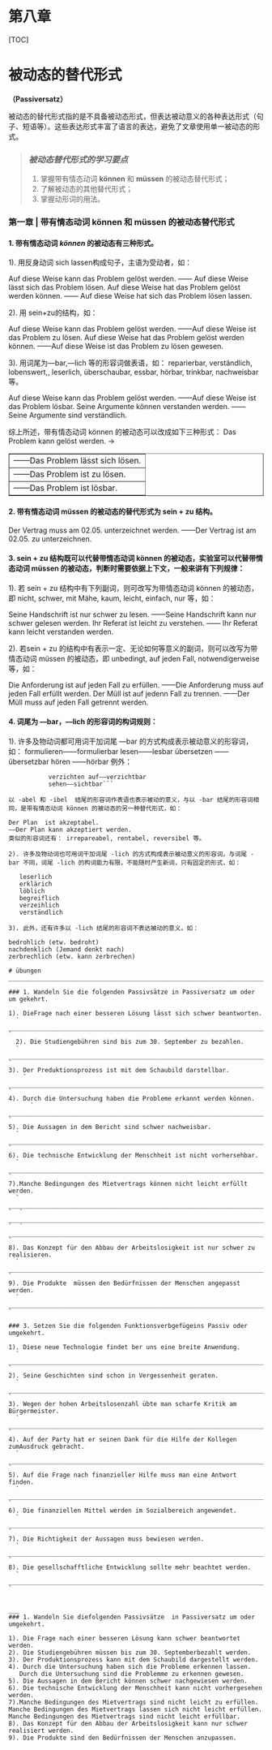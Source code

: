 ﻿# 第八章

[TOC]
# 被动态的替代形式
**（Passiversatz）**

被动态的替代形式指的是不具备被动态形式，但表达被动意义的各种表达形式（句子、短语等）。这些表达形式丰富了语言的表达，避免了文章使用单一被动态的形式。

> ###   *被动态替代形式的学习要点* 
> 1. 掌握带有情态动词 **können** 和 **müssen** 的被动态替代形式；
> 3. 了解被动态的其他替代形式；
> 1. 掌握动形词的用法。

### 第一章 | 带有情态动词 können 和 müssen 的被动态替代形式

#### 1. 带有情态动词 *können* 的被动态有三种形式。

1).  用反身动词 sich lassen构成句子，主语为受动者，如：

Auf diese Weise kann das Problem gelöst werden.
—— Auf diese Weise lässt sich das Problem lösen.
Auf diese Weise hat das Problem gelöst werden können.
—— Auf diese Weise hat sich das Problem lösen lassen.

2).  用 sein+zu的结构，如：

Auf diese Weise kann das Problem gelöst werden.
——Auf diese Weise ist das Problem zu lösen.
Auf diese Weise hat das Problem gelöst werden können.
——Auf diese Weise ist das Problem zu lösen gewesen.

3). 用词尾为—bar,—lich 等的形容词做表语，如：
reparierbar, verständlich, lobenswert,, leserlich, überschaubar,  essbar, hörbar, trinkbar, nachweisbar等。

Auf diese Weise kann das Problem gelöst werden.
——Auf diese Weise ist das Problem lösbar.
Seine Argumente können verstanden werden.
——Seine Argumente sind verständlich.

综上所述，带有情态动词 können 的被动态可以改成如下三种形式：
Das Problem kann gelöst werden. →
<table border="1">
<tr>
 <td>——Das Problem  lässt sich lösen.</td>
 </tr>
<tr>
<td>——Das Problem ist zu lösen.</td>
</tr>
<tr>
<td>——Das Problem ist lösbar. </td>
</tr>
</table>

#### 2. 带有情态动词 müssen 的被动态的替代形式为 sein + zu 结构。

Der Vertrag muss am 02.05. unterzeichnet werden.
——Der Vertrag ist am 02.05. zu unterzeichnen.

#### 3. sein + zu 结构既可以代替带情态动词 können 的被动态，实验室可以代替带情态动词 müssen 的被动态，判断时需要依据上下文，一般来讲有下列规律：


1). 若 sein + zu 结构中有下列副词，则可改写为带情态动词 können 的被动态，即 nicht, schwer, mit Mähe, kaum, leicht, einfach, nur 等，如：

Seine Handschrift ist nur schwer zu lesen. 
——Seine Handschrift kann nur schwer gelesen werden.
Ihr Referat ist leicht zu verstehen.
—— Ihr Referat kann leicht verstanden werden.

2). 若sein + zu 的结构中有表示一定、无论如何等意义的副词，则可以改写为带情态动词 müssen 的被动态，即 unbedingt, auf jeden Fall, notwendigerweise 等，如：

Die Anforderung ist auf jeden Fall zu erfüllen.
——Die Anforderung muss auf jeden Fall erfüllt  werden.
 Der Müll ist auf jedenn Fall zu trennen.
 ——Der Müll muss auf jeden Fall getrennt werden.
#### 4. 词尾为 —bar，—lich 的形容词的构词规则：

1). 许多及物动词都可用词干加词尾 —bar 的方式构成表示被动意义的形容词，如：
formulieren——formulierbar
lesen——lesbar
übersetzen —— übersetzbar
hören ——hörbar
例外：
```verfügrn über——verfügbar
           verzichten auf——verzichtbar
           sehen——sichtbar```
 
以 -abel 和 -ibel  结尾的形容词作表语也表示被动的意义，与以 -bar 结尾的形容词相同，是带有情态动词 können 的被动态的另一种替代形式，如：

Der Plan  ist akzeptabel.
——Der Plan kann akzeptiert werden.
类似的形容词还有： irrepareabel, rentabel, reversibel 等。

2). 许多及物动词也可用词干加词尾 -lich 的方式构成表示被动意义的形容词，与词尾 -bar 不同，词尾 -lich 的构词能力有限，不能随时产生新词，只有固定的形式，如：

   leserlich
   erklärich
   löblich
   begreiflich
   verzeihlich
   verständlich

3). 此外，还有许多以 -lich 结尾的形容词不表达被动的意义，如：

bedrohlich (etw. bedroht)
nachdenklich (Jemand denkt nach)
zerbrechlich (etw. kann zerbrechen)

# übungen
_________________________________________________________________________

### 1. Wandeln Sie die folgenden Passivsätze in Passiversatz um oder um gekehrt.

1). DieFrage nach einer besseren Lösung lässt sich schwer beantworten.
  ` ________________________________________________________________________________________  `
  2). Die Studiengebühren sind bis zum 30. September zu bezahlen.
  ` ________________________________________________________________________________________  `
3). Der Preduktionsprozess ist mit dem Schaubild darstellbar.
    ` ________________________________________________________________________________________  `
4). Durch die Untersuchung haben die Probleme erkannt werden können.
      ` ________________________________________________________________________________________  `
5). Die Aussagen in dem Bericht sind schwer nachweisbar.
  ` ________________________________________________________________________________________  `
6). Die technische Entwicklung der Menschheit ist nicht vorhersehbar.
  ` ________________________________________________________________________________________  `
7).Manche Bedingungen des Mietvertrags können nicht leicht erfüllt werden.
  ` ________________________________________________________________________________________  `  ` ________________________________________________________________________________________  `  ` ________________________________________________________________________________________  `
8). Das Konzept für den Abbau der Arbeitslosigkeit ist nur schwer zu realisieren.
  ` ________________________________________________________________________________________  `
9). Die Produkte  müssen den Bedürfnissen der Menschen angepasst werden.
  ` ________________________________________________________________________________________  `

### 3. Setzen Sie die folgenden Funktionsverbgefügeins Passiv oder umgekehrt.

1). Diese neue Technologie findet ber uns eine breite Anwendung.
  ` ________________________________________________________________________________________  `
2). Seine Geschichten sind schon in Vergessenheit geraten. 
  ` ________________________________________________________________________________________  `
3). Wegen der hohen Arbeitslosenzahl übte man scharfe Kritik am Bürgermeister.
  ` ________________________________________________________________________________________  `
4). Auf der Party hat er seinen Dank für die Hilfe der Kollegen zumAusdruck gebracht.
  ` ________________________________________________________________________________________  `
5). Auf die Frage nach finanzieller Hilfe muss man eine Antwort finden. 
  ` ________________________________________________________________________________________  `
6). Die finanziellen Mittel werden im Sozialbereich angewendet.
  ` ________________________________________________________________________________________  `
7). Die Richtigkeit der Aussagen muss bewiesen werden.
  ` ________________________________________________________________________________________  `
8). Die gesellschafftliche Entwicklung sollte mehr beachtet werden.
  ` ________________________________________________________________________________________  `


___
### 1. Wandeln Sie diefolgenden Passivsätze  in Passiversatz um oder umgekehrt.

1). Die Frage nach einer besseren Lösung kann schwer beantwortet  werden.
2). Die Studiengebühren müssen bis zum 30. Septemberbezahlt werden.
3). Der Produktionsprozess kann mit dem Schaubild dargestellt werden.
4). Durch die Untersuchung haben sich die Probleme erkennen lassen.
   Durch die Untersuchung sind die Problemme zu erkennen gewesen.
5). Die Aussagen in dem Bericht können schwer nachgewiesen werden.
6). Die technische Entwicklung der Menschheit kann nicht vorhergesehen werden.
7).Manche Bedingungen des Mietvertrags sind nicht leicht zu erfüllen.
Manche Bedingungen des Mietvertrags lassen sich nicht leicht erfüllen.
Manche Bedingungen des Mietvertrags sind nicht leicht erfüllbar.
8). Das Konzept für den Abbau der Arbeitslosigkeit kann nur schwer realisiert werden.
9). Die Produkte sind den Bedürfnissen der Menschen anzupassen.